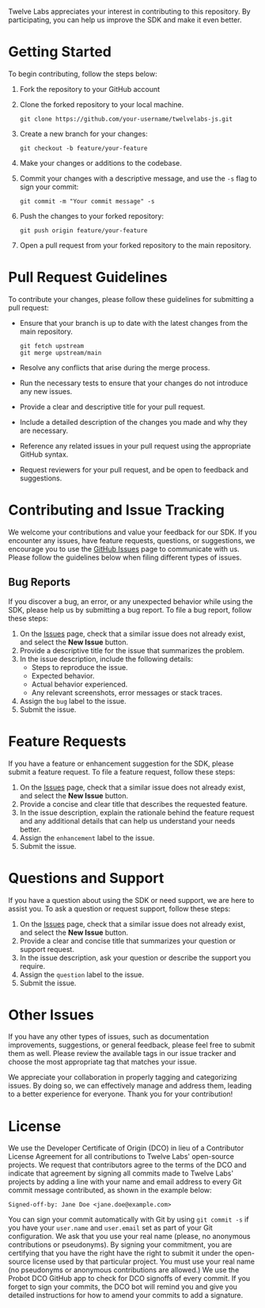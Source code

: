 Twelve Labs appreciates your interest in contributing to this repository. By participating, you can help us improve the SDK and make it even better.

# Getting Started

To begin contributing, follow the steps below:

1. Fork the repository to your GitHub account

2. Clone the forked repository to your local machine.

	```shell
	git clone https://github.com/your-username/twelvelabs-js.git
	```

3. Create a new branch for your changes:

	```shell
	git checkout -b feature/your-feature
	```

4. Make your changes or additions to the codebase.

5. Commit your changes with a descriptive message, and use the `-s` flag to sign your commit:

	```shell
	git commit -m "Your commit message" -s
	```

6. Push the changes to your forked repository:

	```shell
	git push origin feature/your-feature
	```

7. Open a pull request from your forked repository to the main repository.

# Pull Request Guidelines

To contribute your changes, please follow these guidelines for submitting a pull request:

- Ensure that your branch is up to date with the latest changes from the main repository.

	```shell
	git fetch upstream
	git merge upstream/main
	```

- Resolve any conflicts that arise during the merge process.
- Run the necessary tests to ensure that your changes do not introduce any new issues.
- Provide a clear and descriptive title for your pull request.
- Include a detailed description of the changes you made and why they are necessary.
- Reference any related issues in your pull request using the appropriate GitHub syntax.
- Request reviewers for your pull request, and be open to feedback and suggestions.


# Contributing and Issue Tracking

We welcome your contributions and value your feedback for our SDK. If you encounter any issues, have feature requests, questions, or suggestions, we encourage you to use the [GitHub Issues](https://github.com/twelvelabs-io/twelvelabs-js/issues) page to communicate with us. Please follow the guidelines below when filing different types of issues.

## Bug Reports

If you discover a bug, an error, or any unexpected behavior while using the SDK, please help us by submitting a bug report. To file a bug report, follow these steps:

1. On the [Issues](https://github.com/twelvelabs-io/twelvelabs-js/issues) page, check that a similar issue does not already exist, and select the **New Issue** button.
2. Provide a descriptive title for the issue that summarizes the problem.
3. In the issue description, include the following details:
	- Steps to reproduce the issue.
	- Expected behavior.
	- Actual behavior experienced.
	- Any relevant screenshots, error messages or stack traces.
5. Assign the `bug` label to the issue.
6. Submit the issue.

# Feature Requests

If you have a feature or enhancement suggestion for the SDK, please submit a feature request. To file a feature request, follow these steps:

1. On the [Issues](https://github.com/twelvelabs-io/twelvelabs-js/issues) page, check that a similar issue does not already exist, and select the **New Issue** button.
2. Provide a concise and clear title that describes the requested feature.
3. In the issue description, explain the rationale behind the feature request and any additional details that can help us understand your needs better.
4. Assign the `enhancement` label to the issue.
5. Submit the issue.

# Questions and Support
If you have a question about using the SDK or need support, we are here to assist you. To ask a question or request support, follow these steps:

1. On the [Issues](https://github.com/twelvelabs-io/twelvelabs-js/issues) page, check that a similar issue does not already exist, and select the **New Issue** button.
2. Provide a clear and concise title that summarizes your question or support request.
3. In the issue description, ask your question or describe the support you require.
4. Assign the `question` label to the issue.
5. Submit the issue.

# Other Issues

If you have any other types of issues, such as documentation improvements, suggestions, or general feedback, please feel free to submit them as well. Please review the available tags in our issue tracker and choose the most appropriate tag that matches your issue.

We appreciate your collaboration in properly tagging and categorizing issues. By doing so, we can effectively manage and address them, leading to a better experience for everyone. Thank you for your contribution!

# License 

We use the Developer Certificate of Origin (DCO) in lieu of a Contributor License Agreement for all contributions to Twelve Labs' open-source projects. We request that contributors agree to the terms of the DCO and indicate that agreement by signing all commits made to Twelve Labs' projects by adding a line with your name and email address to every Git commit message contributed, as shown in the example below:

```
Signed-off-by: Jane Doe <jane.doe@example.com>
```

You can sign your commit automatically with Git by using `git commit -s` if you have your `user.name` and `user.email` set as part of your Git configuration.
We ask that you use your real name (please, no anonymous contributions or pseudonyms). By signing your commitment, you are certifying that you have the right have the right to submit it under the open-source license used by that particular project. You must use your real name (no pseudonyms or anonymous contributions are allowed.)
We use the Probot DCO GitHub app to check for DCO signoffs of every commit.
If you forget to sign your commits, the DCO bot will remind you and give you detailed instructions for how to amend your commits to add a signature.
